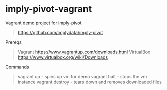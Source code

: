 # imply-pivot-vagrant 

Vagrant demo project for imply-pivot

> https://github.com/implydata/imply-pivot

Prereqs
> Vagrant https://www.vagrantup.com/downloads.html
> VirtualBox https://www.virtualbox.org/wiki/Downloads 

Commands
> vagrant up - spins up vm for demo
> vagrant halt - stops the vm instance
> vagrant destroy - tears down and removes downloaded files

